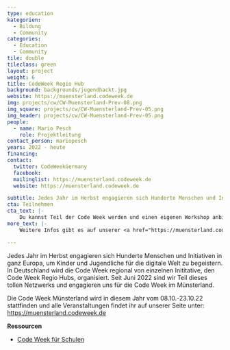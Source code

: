 ```yaml
---
type: education
kategorien:
  - Bildung
  - Community
categories:
  - Education
  - Community
tile: double
tileclass: green
layout: project
weight: 6
title: CodeWeek Regio Hub
background: backgrounds/jugendhackt.jpg
website: https://muensterland.codeweek.de
img: projects/cw/CW-Muensterland-Prev-08.png
img_square: projects/cw/CW-Muensterland-Prev-05.png
img_header: projects/cw/CW-Muensterland-Prev-05.png
people:
  - name: Mario Pesch
    role: Projektleitung
contact_person: mariopesch
years: 2022 - heute
financing:
contact:
  twitter: CodeWeekGermany
  facebook: 
  mailinglist: https://muensterland.codeweek.de
  website: https://muensterland.codeweek.de

subtitle: Jedes Jahr im Herbst engagieren sich Hunderte Menschen und Initiativen in ganz Europa, um Kinder und Jugendliche für die digitale Welt zu begeistern.
cta: Teilnehmen
cta_text: |-
    Du kannst Teil der Code Week werden und einen eigenen Workshop anbieten.  Für Sponsorings und Kooperationen freuen wir uns über eine <a href="mailto:mario.pesch@opensenselab.org">Kontaktaufnahme</a>.
more_text: |-
    Weitere Infos gibt es auf unserer <a href="https://muensterland.codeweek.de/">Website der Code Week Münsterland</a> oder auf der <a href="https://codeweek.de/">Website der Code Week Deutschland</a>.

---
```



Jedes Jahr im Herbst engagieren sich Hunderte Menschen und Initiativen in ganz Europa, um Kinder und Jugendliche für die digitale Welt zu begeistern. 
In Deutschland wird die Code Week regional von einzelnen Inititative, den Code Week Regio Hubs, organisiert.
Seit Juni 2022 sind wir Teil dieses tollen Netzwerks und engagieren uns für die Code Week im Münsterland.



Die Code Week Münsterland wird in diesem Jahr vom 08.10.-23.10.22 stattfinden und alle Veranstaltungen findet ihr auf unserer Seite unter: https://muensterland.codeweek.de




**Ressourcen**<br>
+ [Code Week für Schulen](http://www.handbuch.jugendhackt.de/) <br>


